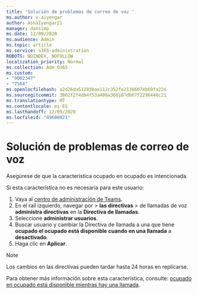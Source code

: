 ```yaml
---
title: 'Solución de problemas de correo de voz '
ms.author: v-aiyengar
author: AshaIyengar21
manager: dansimp
ms.date: 12/09/2020
ms.audience: Admin
ms.topic: article
ms.service: o365-administration
ROBOTS: NOINDEX, NOFOLLOW
localization_priority: Normal
ms.collection: Adm_O365
ms.custom:
- "9002347"
- "7564"
ms.openlocfilehash: a2d26da512838ae112c352fe21366074b69fa224
ms.sourcegitcommit: 3802f2f4db4f53a408a360187db67f2296448c21
ms.translationtype: MT
ms.contentlocale: es-ES
ms.lasthandoff: 12/09/2020
ms.locfileid: "49608021"
---
```

# <a name="troubleshooting-voicemail"></a>Solución de problemas de correo de voz

Asegúrese de que la característica ocupado en ocupado es intencionada.

Si esta característica no es necesaria para este usuario:

1. Vaya al [centro de administración de Teams](https://admin.teams.microsoft.com/policies/calling).
1. En el raíl izquierdo, navegar por  >  **las directivas**  >  de llamadas de voz **administra directivas** en la **Directiva de llamadas**.
1. Seleccione **administrar usuarios**.
1. Buscar usuario y cambiar la Directiva de llamada a una que tiene **ocupado el ocupado está disponible cuando en una llamada** a **desactivado**.
1. Haga clic en **Aplicar**.
> [!NOTE]
> Los cambios en las directivas pueden tardar hasta 24 horas en replicarse.

Para obtener más información sobre esta característica, consulte: [ocupado en ocupado está disponible mientras hay una llamada](https://docs.microsoft.com/microsoftteams/teams-calling-policy#busy-on-busy-is-available-while-in-a-call).
